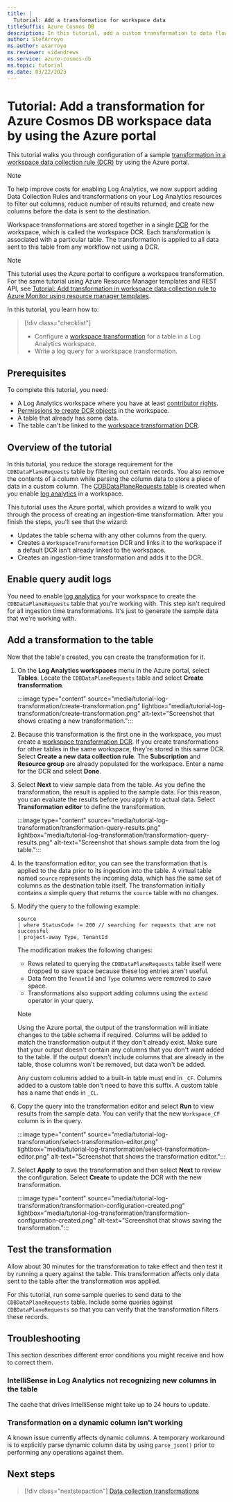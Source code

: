 ```yaml
---
title: |
  Tutorial: Add a transformation for workspace data
titleSuffix: Azure Cosmos DB
description: In this tutorial, add a custom transformation to data flowing through Azure Monitor Logs from Azure Cosmos DB by using the Azure portal.
author: StefArroyo
ms.author: esarroyo
ms.reviewer: sidandrews
ms.service: azure-cosmos-db
ms.topic: tutorial
ms.date: 03/22/2023
---
```


# Tutorial: Add a transformation for Azure Cosmos DB workspace data by using the Azure portal

This tutorial walks you through configuration of a sample [transformation in a workspace data collection rule (DCR)](/azure/azure-monitor/essentials/data-collection-transformations) by using the Azure portal.

> [!NOTE]
> To help improve costs for enabling Log Analytics, we now support adding Data Collection Rules and transformations on your Log Analytics resources to filter out columns, reduce number of results returned, and create new columns before the data is sent to the destination.

Workspace transformations are stored together in a single [DCR](/azure/azure-monitor/essentials/data-collection-rule-overview) for the workspace, which is called the workspace DCR. Each transformation is associated with a particular table. The transformation is applied to all data sent to this table from any workflow not using a DCR.

> [!NOTE]
> This tutorial uses the Azure portal to configure a workspace transformation. For the same tutorial using Azure Resource Manager templates and REST API, see [Tutorial: Add transformation in workspace data collection rule to Azure Monitor using resource manager templates](/azure/azure-monitor/logs/tutorial-workspace-transformations-api).

In this tutorial, you learn how to:

> [!div class="checklist"]
>
> - Configure a [workspace transformation](/azure/azure-monitor/essentials/data-collection-transformations-workspace) for a table in a Log Analytics workspace.
> - Write a log query for a workspace transformation.
>

## Prerequisites

To complete this tutorial, you need:

- A Log Analytics workspace where you have at least [contributor rights](/azure/azure-monitor/logs/manage-access#azure-rbac).
- [Permissions to create DCR objects](/azure/azure-monitor/essentials/data-collection-rule-create-edit#permissions) in the workspace.
- A table that already has some data.
- The table can't be linked to the [workspace transformation DCR](/azure/azure-monitor/essentials/data-collection-transformations-workspace).

## Overview of the tutorial

In this tutorial, you reduce the storage requirement for the `CDBDataPlaneRequests` table by filtering out certain records. You also remove the contents of a column while parsing the column data to store a piece of data in a custom column. The [CDBDataPlaneRequests table](monitor-resource-logs.md) is created when you enable [log analytics](monitor-resource-logs.md) in a workspace.

This tutorial uses the Azure portal, which provides a wizard to walk you through the process of creating an ingestion-time transformation. After you finish the steps, you'll see that the wizard:

- Updates the table schema with any other columns from the query.
- Creates a `WorkspaceTransformation` DCR and links it to the workspace if a default DCR isn't already linked to the workspace.
- Creates an ingestion-time transformation and adds it to the DCR.

## Enable query audit logs

You need to enable [log analytics](monitor-resource-logs.md) for your workspace to create the `CDBDataPlaneRequests` table that you're working with. This step isn't required for all ingestion time transformations. It's just to generate the sample data that we're working with.

## Add a transformation to the table

Now that the table's created, you can create the transformation for it.

1. On the **Log Analytics workspaces** menu in the Azure portal, select **Tables**. Locate the `CDBDataPlaneRequests` table and select **Create transformation**.

    :::image type="content" source="media/tutorial-log-transformation/create-transformation.png" lightbox="media/tutorial-log-transformation/create-transformation.png" alt-text="Screenshot that shows creating a new transformation.":::

1. Because this transformation is the first one in the workspace, you must create a [workspace transformation DCR](/azure/azure-monitor/essentials/data-collection-transformations-workspace). If you create transformations for other tables in the same workspace, they're stored in this same DCR. Select **Create a new data collection rule**. The **Subscription** and **Resource group** are already populated for the workspace. Enter a name for the DCR and select **Done**.

1. Select **Next** to view sample data from the table. As you define the transformation, the result is applied to the sample data. For this reason, you can evaluate the results before you apply it to actual data. Select **Transformation editor** to define the transformation.

    :::image type="content" source="media/tutorial-log-transformation/transformation-query-results.png" lightbox="media/tutorial-log-transformation/transformation-query-results.png" alt-text="Screenshot that shows sample data from the log table.":::

1. In the transformation editor, you can see the transformation that is applied to the data prior to its ingestion into the table. A virtual table named `source` represents the incoming data, which has the same set of columns as the destination table itself. The transformation initially contains a simple query that returns the `source` table with no changes.

1. Modify the query to the following example:

    ``` kusto
    source
    | where StatusCode != 200 // searching for requests that are not successful
    | project-away Type, TenantId
    ```

    The modification makes the following changes:

   - Rows related to querying the `CDBDataPlaneRequests` table itself were dropped to save space because these log entries aren't useful.
   - Data from the `TenantId` and `Type` columns were removed to save space.
   - Transformations also support adding columns using the `extend` operator in your query.

    > [!Note]
    > Using the Azure portal, the output of the transformation will initiate changes to the table schema if required. Columns will be added to match the transformation output if they don't already exist. Make sure that your output doesn't contain any columns that you don't want added to the table. If the output doesn't include columns that are already in the table, those columns won't be removed, but data won't be added.
    >
    > Any custom columns added to a built-in table must end in `_CF`. Columns added to a custom table don't need to have this suffix. A custom table has a name that ends in `_CL`.

1. Copy the query into the transformation editor and select **Run** to view results from the sample data. You can verify that the new `Workspace_CF` column is in the query.

    :::image type="content" source="media/tutorial-log-transformation/select-transformation-editor.png" lightbox="media/tutorial-log-transformation/select-transformation-editor.png" alt-text="Screenshot that shows the transformation editor.":::

1. Select **Apply** to save the transformation and then select **Next** to review the configuration. Select **Create** to update the DCR with the new transformation.

    :::image type="content" source="media/tutorial-log-transformation/transformation-configuration-created.png" lightbox="media/tutorial-log-transformation/transformation-configuration-created.png" alt-text="Screenshot that shows saving the transformation.":::

## Test the transformation

Allow about 30 minutes for the transformation to take effect and then test it by running a query against the table. This transformation affects only data sent to the table after the transformation was applied.

For this tutorial, run some sample queries to send data to the `CDBDataPlaneRequests` table. Include some queries against `CDBDataPlaneRequests` so that you can verify that the transformation filters these records.

## Troubleshooting

This section describes different error conditions you might receive and how to correct them.

### IntelliSense in Log Analytics not recognizing new columns in the table

The cache that drives IntelliSense might take up to 24 hours to update.

### Transformation on a dynamic column isn't working

A known issue currently affects dynamic columns. A temporary workaround is to explicitly parse dynamic column data by using `parse_json()` prior to performing any operations against them.

## Next steps

> [!div class="nextstepaction"]
> [Data collection transformations](/azure/azure-monitor/essentials/data-collection-transformations)
